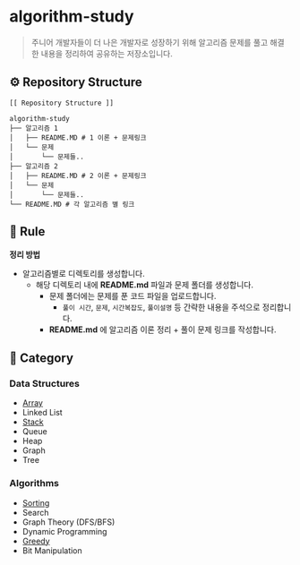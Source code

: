 # algorithm-study

> 주니어 개발자들이 더 나은 개발자로 성장하기 위해 알고리즘 문제를 풀고 해결한 내용을 정리하여 공유하는 저장소입니다.

## ⚙️ Repository Structure

```
[[ Repository Structure ]]

algorithm-study
├── 알고리즘 1
│   ├── README.MD # 1 이론 + 문제링크
│   └── 문제
│       └── 문제들..
├── 알고리즘 2
│   ├── README.MD # 2 이론 + 문제링크
│   └── 문제
│       └── 문제들..
└── README.MD # 각 알고리즘 별 링크
```

## 🚦 Rule

**정리 방법**

- 알고리즘별로 디렉토리를 생성합니다.
  - 해당 디렉토리 내에 **README.md** 파일과 문제 폴더를 생성합니다.
    - 문제 폴더에는 문제를 푼 코드 파일을 업로드합니다.
      - `풀이 시간`, `문제`, `시간복잡도`, `풀이설명` 등 간략한 내용을 주석으로 정리합니다.
    - **README.md** 에 알고리즘 이론 정리 + 풀이 문제 링크를 작성합니다.

## 📌 Category

### Data Structures

- [Array](https://github.com/life-is-awesome/algorithm-study/tree/main/array)
- Linked List
- [Stack](https://github.com/life-is-awesome/algorithm-study/tree/main/stack)
- Queue
- Heap
- Graph
- Tree

### Algorithms

- [Sorting](https://github.com/life-is-awesome/algorithm-study/tree/main/sort)
- Search
- Graph Theory (DFS/BFS)
- Dynamic Programming
- [Greedy]()
- Bit Manipulation
